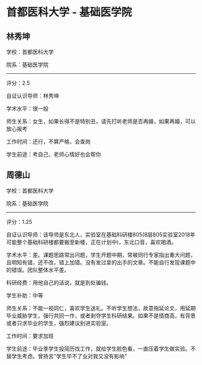 # 首都医科大学 - 基础医学院

## 林秀坤

学校：首都医科大学

院系：基础医学院

* * *

评分：2.5

自证认识导师：林秀坤

学术水平：很一般

师生关系：女生，如果长得不是特别丑，请先打听老师是否再婚，如果再婚，可以放心报考

工作时间：还行，不算严格，会查岗

学生前途：考自己，老师心情好也会帮你

## 周德山

学校：首都医科大学

院系：基础医学院

* * *

评分：1.25

自证认识导师：该导师是东北人，实验室在基础科研楼805(8层805实验室2018年可能整个基础科研楼都要搬至新楼，正在计划中)，东北口音，喜欢喝酒。

学术水平：差。课题思路常出问题，学生开题中期，常被同行专家指出重大问题，且明知有错，还不改，错上加错。没有发过拿的出手的文章。不能自行发现课题中的错误。团队整体水平差。

科研经费：用他自己的话说，就是到处骗钱。

学生补助：中等

师生关系：不能一视同仁，喜欢学生送礼。不听学生想法，故意拖延论文，用延期毕业威胁学生，强行共同一作，或者剥夺学生科研结果。如果不是情商高，有背景或者只求毕业的学生，强烈建议别进实验室。

工作时间：要求加班

学生前途：毕业季学生投简历找工作，就给学生脸色看，一直压着学生做实验。不替学生考虑。曾扬言&quot;学生毕不了业对我又没有影响&quot;